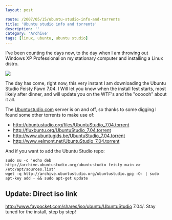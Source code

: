 ```yaml
---
layout: post

route: /2007/05/15/ubuntu-studio-info-and-torrents
title: 'Ubuntu studio info and torrents'
description: ''
category: 'Archive'
tags: [linux, ubuntu, ubuntu studio]
---
```


I've been counting the days now, to the day when I am throwing out Windows XP
Professional on my stationary computer and installing a Linux distro.

<img src="/img/blog/imge8e06119c45046979746fd0f269f22a8.png" class="ph"/>

The day has come, right now, this very instant I am downloading the Ubuntu
Studio Feisty Fawn 7.04. I Will let you know when the install fest starts, most
likely after dinner, and will update you on the WTF's and the "oooooh" about it
all.

The
<a class="ph" target="_blank" rel="noopener noreferrer" href="http://www.ubuntustudio.com/home">Ubuntustudio.com</a>
server is on and off, so thanks to some digging I found some other torrents to
make use of:

- <a class="ph" target="_blank" rel="noopener noreferrer" href="http://ubuntustudio.org/files/UbuntuStudio_7.04.torrent">http://ubuntustudio.org/files/UbuntuStudio_7.04.torrent</a>
- <a class="ph" target="_blank" rel="noopener noreferrer" href="http://fluxbuntu.org/UbuntuStudio_7.04.torrent">http://fluxbuntu.org/UbuntuStudio_7.04.torrent</a>
- <a class="ph" target="_blank" rel="noopener noreferrer" href="http://www.ubuntugids.be/UbuntuStudio_7.04.torrent">http://www.ubuntugids.be/UbuntuStudio_7.04.torrent</a>
- <a class="ph" target="_blank" rel="noopener noreferrer" href="http://www.velmont.net/UbuntuStudio_7.04.torrent">http://www.velmont.net/UbuntuStudio_7.04.torrent</a>

And if you want to add the Ubuntu Studio repo:

    sudo su -c 'echo deb
    http://archive.ubuntustudio.org/ubuntustudio feisty main >> /etc/apt/sources.list'
    wget -q http://archive.ubuntustudio.org/ubuntustudio.gpg -O- | sudo apt-key add - && sudo apt-get update

## Update: Direct iso link

<a class="ph" target="_blank" rel="noopener noreferrer" href="http://www.favpocket.com/shares/iso/ubuntu/UbuntuStudio%207.04/">http://www.favpocket.com/shares/iso/ubuntu/UbuntuStudio
7.04/</a>. Stay tuned for the install, step by step!
